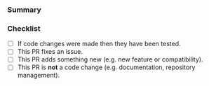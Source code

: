 ### Summary

<!-- What is this pull request for? Does it fix any issues? -->

### Checklist

<!-- Put an x inside [ ] to check the box, like so: [x] -->

- [ ] If code changes were made then they have been tested.
- [ ] This PR fixes an issue.
- [ ] This PR adds something new (e.g. new feature or compatibility).
- [ ] This PR is **not** a code change (e.g. documentation, repository management).
